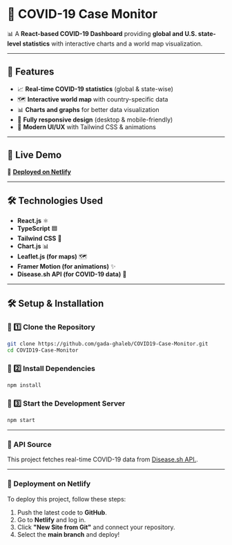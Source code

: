 # 🦠 COVID-19 Case Monitor

📊 A **React-based COVID-19 Dashboard** providing **global and U.S. state-level statistics** with interactive charts and a world map visualization.

---

## 🌟 Features
- 📈 **Real-time COVID-19 statistics** (global & state-wise)
- 🗺 **Interactive world map** with country-specific data
- 📊 **Charts and graphs** for better data visualization
- 📱 **Fully responsive design** (desktop & mobile-friendly)
- 🎨 **Modern UI/UX** with Tailwind CSS & animations

---

## 🚀 Live Demo
🔗 **[Deployed on Netlify](https://covid19-case-monitor.netlify.app/)** 

---

## 🛠 Technologies Used
- **React.js** ⚛️
- **TypeScript** 🟦
- **Tailwind CSS** 🎨
- **Chart.js** 📊
- **Leaflet.js (for maps)** 🗺
- **Framer Motion (for animations)** ✨
- **Disease.sh API (for COVID-19 data)** 🦠

---

## 🛠 Setup & Installation
### **🔹 1️⃣ Clone the Repository**
```sh
git clone https://github.com/gada-ghaleb/COVID19-Case-Monitor.git
cd COVID19-Case-Monitor
 ```
### **🔹 2️⃣ Install Dependencies**
```sh
npm install
 ```
### **🔹 3️⃣ Start the Development Server**
```sh
npm start
 ```
---

### 🔗 API Source
This project fetches real-time COVID-19 data from [Disease.sh API.](https://disease.sh/).

---

### 📌 Deployment on Netlify
To deploy this project, follow these steps:

1. Push the latest code to **GitHub**.
2. Go to **Netlify** and log in.
3. Click **"New Site from Git"** and connect your repository.
4. Select the **main branch** and deploy!

 
